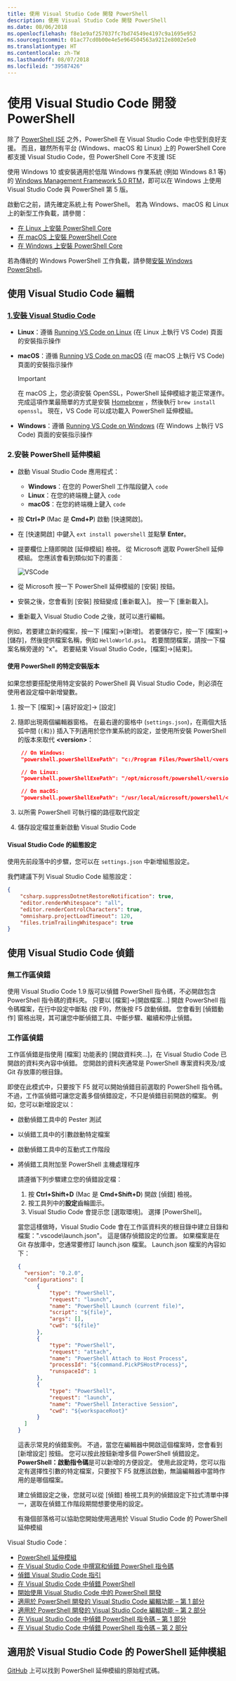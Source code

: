 ```yaml
---
title: 使用 Visual Studio Code 開發 PowerShell
description: 使用 Visual Studio Code 開發 PowerShell
ms.date: 08/06/2018
ms.openlocfilehash: f8e1e9af257037fc7bd74549e4197c9a1695e952
ms.sourcegitcommit: 01ac77cd0b00e4e5e964504563a9212e8002e5e0
ms.translationtype: HT
ms.contentlocale: zh-TW
ms.lasthandoff: 08/07/2018
ms.locfileid: "39587426"
---
```

# <a name="using-visual-studio-code-for-powershell-development"></a>使用 Visual Studio Code 開發 PowerShell

除了 [PowerShell ISE][ise] 之外，PowerShell 在 Visual Studio Code 中也受到良好支援。
而且，雖然所有平台 (Windows、macOS 和 Linux) 上的 PowerShell Core 都支援 Visual Studio Code，但 PowerShell Core 不支援 ISE

使用 Windows 10 或安裝適用於低階 Windows 作業系統 (例如 Windows 8.1 等) 的 [Windows Management Framework 5.0 RTM](https://www.microsoft.com/en-us/download/details.aspx?id=50395)，即可以在 Windows 上使用 Visual Studio Code 與 PowerShell 第 5 版。

啟動它之前，請先確定系統上有 PowerShell。
若為 Windows、macOS 和 Linux 上的新型工作負載，請參閱：

- [在 Linux 上安裝 PowerShell Core][install-pscore-linux]
- [在 macOS 上安裝 PowerShell Core][install-pscore-macos]
- [在 Windows 上安裝 PowerShell Core][install-pscore-windows]

若為傳統的 Windows PowerShell 工作負載，請參閱[安裝 Windows PowerShell][install-winps]。

## <a name="editing-with-visual-studio-code"></a>使用 Visual Studio Code 編輯

### <a name="1-installing-visual-studio-codehttpscodevisualstudiocomdocssetupsetup-overview"></a>[1.安裝 Visual Studio Code](https://code.visualstudio.com/Docs/setup/setup-overview)

- **Linux**：遵循 [Running VS Code on Linux](https://code.visualstudio.com/docs/setup/linux) (在 Linux 上執行 VS Code) 頁面的安裝指示操作

- **macOS**：遵循 [Running VS Code on macOS](https://code.visualstudio.com/docs/setup/mac) (在 macOS 上執行 VS Code) 頁面的安裝指示操作

  > [!IMPORTANT]
  > 在 macOS 上，您必須安裝 OpenSSL，PowerShell 延伸模組才能正常運作。
  > 完成這項作業最簡單的方式是安裝 [Homebrew](http://brew.sh/) ，然後執行 `brew install openssl`。
  > 現在，VS Code 可以成功載入 PowerShell 延伸模組。

- **Windows**：遵循 [Running VS Code on Windows](https://code.visualstudio.com/docs/setup/windows) (在 Windows 上執行 VS Code) 頁面的安裝指示操作

### <a name="2-installing-powershell-extension"></a>2.安裝 PowerShell 延伸模組

- 啟動 Visual Studio Code 應用程式：
  - **Windows**：在您的 PowerShell 工作階段鍵入 `code`
  - **Linux**：在您的終端機上鍵入 `code`
  - **macOS**：在您的終端機上鍵入 `code`

- 按 **Ctrl+P** (Mac 是 **Cmd+P**) 啟動 [快速開啟]。
- 在 [快速開啟] 中鍵入 `ext install powershell` 並點擊 **Enter**。
- 提要欄位上隨即開啟 [延伸模組] 檢視。 從 Microsoft 選取 PowerShell 延伸模組。
  您應該會看到類似如下的畫面︰

  ![VSCode](../../images/vscode.png)

- 從 Microsoft 按一下 PowerShell 延伸模組的 [安裝] 按鈕。
- 安裝之後，您會看到 [安裝] 按鈕變成 [重新載入]。
  按一下 [重新載入]。
- 重新載入 Visual Studio Code 之後，就可以進行編輯。

例如，若要建立新的檔案，按一下 [檔案]->[新增]。
若要儲存它，按一下 [檔案]->[儲存]，然後提供檔案名稱，例如 `HelloWorld.ps1`。
若要關閉檔案，請按一下檔案名稱旁邊的 "x"。
若要結束 Visual Studio Code，[檔案]->[結束]。

#### <a name="using-a-specific-installed-version-of-powershell"></a>使用 PowerShell 的特定安裝版本

如果您想要搭配使用特定安裝的 PowerShell 與 Visual Studio Code，則必須在使用者設定檔中新增變數。

1. 按一下 [檔案]-> [喜好設定]-> [設定]
1. 隨即出現兩個編輯器窗格。
   在最右邊的窗格中 (`settings.json`)，在兩個大括弧中間 (`{`和`}`) 插入下列適用於您作業系統的設定，並使用所安裝 PowerShell 的版本來取代 **\<version\>**：

   ```json
    // On Windows:
    "powershell.powerShellExePath": "c:/Program Files/PowerShell/<version>/pwsh.exe"

    // On Linux:
    "powershell.powerShellExePath": "/opt/microsoft/powershell/<version>/pwsh"

    // On macOS:
    "powershell.powerShellExePath": "/usr/local/microsoft/powershell/<version>/pwsh"
   ```

1. 以所需 PowerShell 可執行檔的路徑取代設定
1. 儲存設定檔並重新啟動 Visual Studio Code

#### <a name="configuration-settings-for-visual-studio-code"></a>Visual Studio Code 的組態設定

使用先前段落中的步驟，您可以在 `settings.json` 中新增組態設定。

我們建議下列 Visual Studio Code 組態設定：

```json
{
    "csharp.suppressDotnetRestoreNotification": true,
    "editor.renderWhitespace": "all",
    "editor.renderControlCharacters": true,
    "omnisharp.projectLoadTimeout": 120,
    "files.trimTrailingWhitespace": true
}
```

## <a name="debugging-with-visual-studio-code"></a>使用 Visual Studio Code 偵錯

### <a name="no-workspace-debugging"></a>無工作區偵錯

使用 Visual Studio Code 1.9 版可以偵錯 PowerShell 指令碼，不必開啟包含 PowerShell 指令碼的資料夾。
只要以 [檔案]->[開啟檔案...] 開啟 PowerShell 指令碼檔案，在行中設定中斷點 (按 F9)，然後按 F5 啟動偵錯。
您會看到 [偵錯動作] 窗格出現，其可讓您中斷偵錯工具、中斷步驟、繼續和停止偵錯。

### <a name="workspace-debugging"></a>工作區偵錯

工作區偵錯是指使用 [檔案] 功能表的 [開啟資料夾...]，在 Visual Studio Code 已開啟的資料夾內容中偵錯。
您開啟的資料夾通常是 PowerShell 專案資料夾及/或 Git 存放庫的根目錄。

即使在此模式中，只要按下 F5 就可以開始偵錯目前選取的 PowerShell 指令碼。
不過，工作區偵錯可讓您定義多個偵錯設定，不只是偵錯目前開啟的檔案。
例如，您可以新增設定以：

- 啟動偵錯工具中的 Pester 測試
- 以偵錯工具中的引數啟動特定檔案
- 啟動偵錯工具中的互動式工作階段
- 將偵錯工具附加至 PowerShell 主機處理程序

  請遵循下列步驟建立您的偵錯設定檔：

  1. 按 **Ctrl+Shift+D** (Mac 是 **Cmd+Shift+D**) 開啟 [偵錯] 檢視。
  2. 按工具列中的**設定**齒輪圖示。
  3. Visual Studio Code 會提示您 [選取環境]。
  選擇 [PowerShell]。

  當您這樣做時，Visual Studio Code 會在工作區資料夾的根目錄中建立目錄和檔案：".vscode\launch.json"。
  這是儲存偵錯設定的位置。 如果檔案是在 Git 存放庫中，您通常要修訂 launch.json 檔案。
  Launch.json 檔案的內容如下：

  ```json
  {
    "version": "0.2.0",
    "configurations": [
        {
            "type": "PowerShell",
            "request": "launch",
            "name": "PowerShell Launch (current file)",
            "script": "${file}",
            "args": [],
            "cwd": "${file}"
        },
        {
            "type": "PowerShell",
            "request": "attach",
            "name": "PowerShell Attach to Host Process",
            "processId": "${command.PickPSHostProcess}",
            "runspaceId": 1
        },
        {
            "type": "PowerShell",
            "request": "launch",
            "name": "PowerShell Interactive Session",
            "cwd": "${workspaceRoot}"
        }
    ]
  }
  ```

  這表示常見的偵錯案例。
  不過，當您在編輯器中開啟這個檔案時，您會看到 [新增設定] 按鈕。
  您可以按此按鈕新增多個 PowerShell 偵錯設定。 **PowerShell：啟動指令碼**是可以新增的方便設定。
  使用此設定時，您可以指定有選擇性引數的特定檔案，只要按下 F5 就應該啟動，無論編輯器中當時作用的是哪個檔案。

  建立偵錯設定之後，您就可以從 [偵錯] 檢視工具列的偵錯設定下拉式清單中擇一，選取在偵錯工作階段期間想要使用的設定。

  有幾個部落格可以協助您開始使用適用於 Visual Studio Code 的 PowerShell 延伸模組

Visual Studio Code：

- [PowerShell 延伸模組][ps-extension]
- [在 Visual Studio Code 中撰寫和偵錯 PowerShell 指令碼][debug]
- [偵錯 Visual Studio Code 指引][vscode-guide]
- [在 Visual Studio Code 中偵錯 PowerShell][ps-vscode]
- [開始使用 Visual Studio Code 中的 PowerShell 開發][getting-started]
- [適用於 PowerShell 開發的 Visual Studio Code 編輯功能 – 第 1 部分][editing-part1]
- [適用於 PowerShell 開發的 Visual Studio Code 編輯功能 – 第 2 部分][editing-part2]
- [在 Visual Studio Code 中偵錯 PowerShell 指令碼 – 第 1 部分][debugging-part1]
- [在 Visual Studio Code 中偵錯 PowerShell 指令碼 – 第 2 部分][debugging-part2]

[ise]: ../ise-guide.md
[install-pscore-linux]:  ../../setup/Installing-PowerShell-Core-on-Linux.md
[install-pscore-macos]:  ../../setup/Installing-PowerShell-Core-on-macOS.md
[install-pscore-windows]: ../../setup/Installing-PowerShell-Core-on-Windows.md
[install-winps]: ../../setup/Installing-Windows-PowerShell.md
[ps-extension]: https://blogs.msdn.microsoft.com/cdndevs/2015/12/11/visual-studio-code-powershell-extension/
[debug]: https://blogs.msdn.microsoft.com/powershell/2015/11/16/announcing-powershell-language-support-for-visual-studio-code-and-more/
[vscode-guide]: https://johnpapa.net/debugging-with-visual-studio-code/
[ps-vscode]: https://github.com/PowerShell/vscode-powershell/tree/master/examples
[getting-started]: https://blogs.technet.microsoft.com/heyscriptingguy/2016/12/05/get-started-with-powershell-development-in-visual-studio-code/
[editing-part1]: https://blogs.technet.microsoft.com/heyscriptingguy/2017/01/11/visual-studio-code-editing-features-for-powershell-development-part-1/
[editing-part2]: https://blogs.technet.microsoft.com/heyscriptingguy/2017/01/12/visual-studio-code-editing-features-for-powershell-development-part-2/
[debugging-part1]: https://blogs.technet.microsoft.com/heyscriptingguy/2017/02/06/debugging-powershell-script-in-visual-studio-code-part-1/
[debugging-part2]: https://blogs.technet.microsoft.com/heyscriptingguy/2017/02/13/debugging-powershell-script-in-visual-studio-code-part-2/

## <a name="powershell-extension-for-visual-studio-code"></a>適用於 Visual Studio Code 的 PowerShell 延伸模組

[GitHub](https://github.com/PowerShell/vscode-powershell) 上可以找到 PowerShell 延伸模組的原始程式碼。